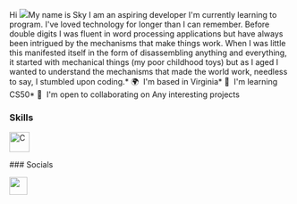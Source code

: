 Hi ![](https://user-images.githubusercontent.com/18350557/176309783-0785949b-9127-417c-8b55-ab5a4333674e.gif)My name is Sky
I am an aspiring developer
I'm currently learning to program. I've loved technology for longer than I can remember. Before double digits I was fluent in word processing applications but have always been intrigued by the mechanisms that make things work. When I was little this manifested itself in the form of disassembling anything and everything, it started with mechanical things (my poor childhood toys) but as I aged I wanted to understand the mechanisms that made the world work, needless to say, I stumbled upon coding.* 🌍  I'm based in Virginia* 🧠  I'm learning CS50* 🤝  I'm open to collaborating on Any interesting projects

### Skills

<p align="left"><a href="https://docs.microsoft.com/en-us/cpp/?view=msvc-170" target="_blank" rel="noreferrer"><img src="https://raw.githubusercontent.com/danielcranney/readme-generator/main/public/icons/skills/c-colored.svg" width="36" height="36" alt="C" /></a></p>
### Socials<p align="left"> <a href="https://www.github.com/ThePunkSky" target="_blank" rel="noreferrer"><img src="https://raw.githubusercontent.com/danielcranney/readme-generator/main/public/icons/socials/github.svg" width="32" height="32" /></a></p>
